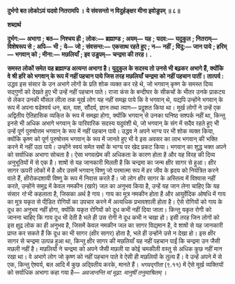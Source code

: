**दुर्भगो बत लोकोऽयं यदवो नितरामपि ।** **ये संवसन्तो न विदुर्हङ्क्षर मीना इवोडुपम् ॥ ८॥** 

**शब्दार्थ** 

**दुर्भग:—** **अभागा** **; बत—** **निश्चय ही** **; लोक:—** **ब्रह्माण्ड** **; अयम्—** **यह** **; यदव:—** **यदुकुल** **; नितराम्—** **विशेषरूप से** **; अपि—** **भी** **;** **ये—** **जो** **; संवसन्त:—** **एकसाथ रहते हुए** **; न—** **नहीं** **; विदु:—** **जान पाये** **; हरिम्—** **भगवान् को** **; मीना:—** **मछलियाँ** **; इव उडुपम्—** **चन्द्रमा की तरह।** **.** 

**समस्त लोकों समेत यह ब्रह्माण्ड अत्यन्त अभागा है। युदुकुल के सदस्य तो उनसे भी बढ़कर** **अभागे हैं, क्योंकि वे श्री हरि को भगवान् के रूप में नहीं पहचान पाये जिस तरह मछलियाँ** **चन्द्रमा को नहीं पहचान पातीं।** **तात्पर्य :** उद्धव इस संसार के उन अभागे लोगों के प्रति शोक व्यक्त कर रहे थे, जो भगवान् कृष्ण के समस्त दिव्य सद्गुणों को देखते हुए भी उन्हें नहीं पहचान पाते। राजा कंस के बन्दीघर के सीकचों के भीतर उनके प्राकट्य से लेकर उनकी मौसल लीला तक मूर्ख लोग यह नहीं समझ पाये कि वे भगवान् थे, यद्यपि उन्होंने भगवान् के रूप में अपना षडेश्वर्य धन, बल, यश, सौंदर्य, ज्ञान तथा त्याग— प्रदॢशत किया था। मूर्ख लोगों ने उन्हें एक अद्वितीय ऐतिहासिक व्यकि्त के रूप में समझा होगा, क्योंकि भगवान् से उनका घनिष्ठ सश्पर्क नहीं था, किन्तु इनसे भी अधिक अभागे भगवान् के पारिवारिक सदस्य यदुवंशी थे, जो भगवान् के संग में सदैव रहते हुए भी उन्हें पूर्ण पुरुषोत्तम भगवान् के रूप में नहीं पहचान पाये। उद्धव ने अपने भाग्य पर भी शोक व्यक्त किया, क्योंकि कृष्ण को पूर्ण पुरुषोत्तम भगवान् के रूप में जानते हुए भी वे इस अवसर का लाभ भगवान् की भक्ति करने में नहीं उठा पाये। उन्होंने स्वयं समेत सबों के भाग्य पर खेद प्रकट किया। भगवान् का शुद्ध भक्त अपने को सर्वाधिक अभागा सोचता है। ऐसा भगवत्प्रेम की अधिकता के कारण होता है और यह विरह की दिव्य अनुभूतियों में से एक है। शाषों से यह जानकारी मिलती है कि चन्द्रमा का जन्म क्षीर सागर से हुआ। क्षीर सागर ऊपरी लोकों में है और उसमें भगवान् विष्णु जो परमात्मा रूप में हर जीव के हृदय को नियंत्रित करने वाले हैं, क्षीरोकदशायी विष्णु के रूप में निवास करते हैं। जो लोग क्षीर सागर के अस्तित्व में विश्वास नहीं करते, उन्होंने समुद्र में केवल नमकीन (खारे) जल का अनुभव किया है, उन्हें यह जान लेना चाहिए कि यह संसार *गो* भी कहलाता है, जिसका अर्थ है गाय। गाय का मूत्र नमकीन होता है और आयुर्वेदिक ओषधि में गाय का मूत्र यकृत से पीडि़त रोगियों का उपचार करने में अत्यधिक प्रभावशाली होता है। ऐसे रोगियों को गाय के दूध का अनुभव नहीं होगा, क्योंकि यकृत रोगियों को दूध कभी नहीं दिया जाता। किन्तु यकृत रोगी को जानना चाहिए कि गाय दूध भी देती है भले ही उस रोगी ने दूध कभी न चखा हो। इसी तरह जिन लोगों को इस क्षुद्र लोक का ही अनुभव है, जिसमें केवल नमकीन जल का सागर विद्यमान है, वे शाषों से यह जानकारी प्राप्त कर सकते हैं कि दूध का भी सागर (क्षीर सागर) होता है, भले ही उन्होंने उसे न देखा हो। इस क्षीर सागर से चन्द्रमा उत्पन्न हुआ था, किन्तु क्षीर सागर की मछलियाँ यह नहीं पहचान पाईं कि चन्द्रमा उन जैसी मछली नहीं है। मछलियों ने चन्द्रमा को अपने जैसी मछली या कोई चमकीली वस्तु से अधिक कुछ नहीं मान रखा था। वे अभागे लोग जो कृष्ण को नहीं पहचान पाते वे ऐसी ही मछलियों के तुल्य हैं। वे उन्हें अपने में से एक, किन्तु ऐश्वर्य, बल आदि में कुछ अदि्वतीय करके, मानते हैं। *भगवद्गीता* (९.११) में ऐसे मूर्ख व्यक्तियों को सर्वाधिक अभागा कहा गया है— *अवजानन्ति मां मूढा: मानुषीं तनुमाश्रितम्* ।  